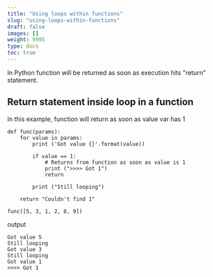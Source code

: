 ```yaml
---
title: "Using loops within functions"
slug: "using-loops-within-functions"
draft: false
images: []
weight: 9995
type: docs
toc: true
---
```


In Python function will be returned as soon as execution hits "return" statement.


## Return statement inside loop in a function
In this example, function will return as soon as value var has 1

    def func(params):
        for value in params:
            print ('Got value {}'.format(value))

            if value == 1:
                # Returns from function as soon as value is 1
                print (">>>> Got 1")
                return

            print ("Still looping")

        return "Couldn't find 1"

    func([5, 3, 1, 2, 8, 9])

output


    Got value 5
    Still looping
    Got value 3
    Still looping
    Got value 1
    >>>> Got 1


